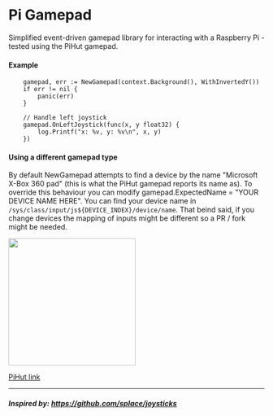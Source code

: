 # Pi Gamepad

Simplified event-driven gamepad library for interacting with a Raspberry Pi - tested using the PiHut gamepad.

#### Example

```
	gamepad, err := NewGamepad(context.Background(), WithInvertedY())
	if err != nil {
		panic(err)
	}

	// Handle left joystick
	gamepad.OnLeftJoystick(func(x, y float32) {
		log.Printf("x: %v, y: %v\n", x, y)
	})
```

#### Using a different gamepad type
By default NewGamepad attempts to find a device by the name "Microsoft X-Box 360 pad" (this is what the PiHut gamepad reports its name as).
To override this behaviour you can modify gamepad.ExpectedName = "YOUR DEVICE NAME HERE".
You can find your device name in `/sys/class/input/js${DEVICE_INDEX}/device/name`.
That beind said, if you change devices the mapping of inputs might be different so a PR / fork might be needed.

<img src="https://cdn.shopify.com/s/files/1/0176/3274/products/raspberry-pi-compatible-wireless-gamepad-controller-the-pi-hut-102347-22608519185_1000x.jpg?v=1646248693" width="250"/>

[PiHut link](https://thepihut.com/products/raspberry-pi-compatible-wireless-gamepad-controller)

----

##### Inspired by: https://github.com/splace/joysticks